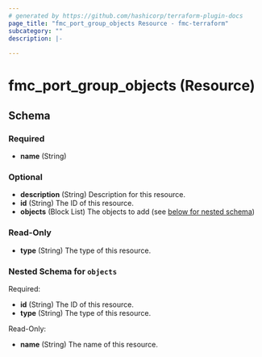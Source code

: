 ```yaml
---
# generated by https://github.com/hashicorp/terraform-plugin-docs
page_title: "fmc_port_group_objects Resource - fmc-terraform"
subcategory: ""
description: |-
  
---
```


# fmc_port_group_objects (Resource)





<!-- schema generated by tfplugindocs -->
## Schema

### Required

- **name** (String)

### Optional

- **description** (String) Description for this resource.
- **id** (String) The ID of this resource.
- **objects** (Block List) The objects to add (see [below for nested schema](#nestedblock--objects))

### Read-Only

- **type** (String) The type of this resource.

<a id="nestedblock--objects"></a>
### Nested Schema for `objects`

Required:

- **id** (String) The ID of this resource.
- **type** (String) The type of this resource.

Read-Only:

- **name** (String) The name of this resource.


